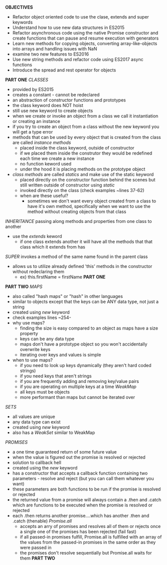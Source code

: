 __OBJECTIVES__
* Refactor object oriented code to use the clase, extends and super keywords
* Understand how to use new data structures in ES2015
* Refactor asynchronous code using the native Promise constructor and create
  functions that can pause and resume execution with generators
* Learn new methods for copying objects, converting array-like-objects into
  arrays and handling issues with NaN
* examine two new features to ES2016
* Use new string methods and refactor code using ES2017 async functions
* Introduce the spread and rest operator for objects


**PART ONE**
*CLASSES*
  * provided by ES2015
  * creates a constant - cannot be redeclared
  * an abstraction of constructor functions and prototypes
  * the class keyword does NOT hoist
  * still use new keyword to create objects
  * when we create or invoke an object from a class we call it instantiation
    or creating an instance
  * if you try to create an object from a class without the new keyword
    you will get a type error
  * methods that can be used by every object that is created from the class are
    called *instance methods*
    - placed inside the class keyword, outside of constructor
    - if we placed them inside the construtor they would be redefined each
      time we create a new instance
    - no function keword used
    - under the hood it is placing methods on the prototype object
  * *class methods* are called *statics* and make use of the static keyword
    - placed directly on the constructor function behind the scenes but still
      written outside of constructor using *static*
    - invoked directly on the class (check examples ~lines 37-62)
    - when are these useful?
      * sometimes we don't want every object created from a class to have it's
        own method, specifically when we want to use the method without creating
        objects from that class


*INHERITANCE* passing along methods and properties from one class to another
  * use the *extends* keword
    - if one class extends another it will have all the methods that that class
      which it extends from has


*SUPER* invokes a method of the same name found in the parent class
  * allows us to utilize already defined 'this' methods in the constructor without
    redeclaring them
    - ex) this.firstName = firstName
**PART ONE**


**PART TWO**
*MAPS*
  * also called "hash maps" or "hash" in other languages
  * similar to objects except that the keys can be ANY data type, not just a string
  * created using *new* keyword
  * check examples lines ~254-
  * why use maps?
    - finding the size is easy compared to an object as maps have a size property
    - keys can be any data type
    - maps don't have a prototype object so you won't accidentally overwrite keys
    - iterating over keys and values is simple
  * when to use maps?
    - if you need to look up keys dynamically (they aren't hard coded strings)
    - if you need keys that aren't strings
    - if you are frequently adding and removing key/value pairs
    - if you are operating on multiple keys at a time
  *WeakMap*
    - all keys must be objects
    - more performant than maps but cannot be iterated over

*SETS*
  * all values are unique
  * any data type can exist
  * created using *new* keyword
  * also has a *WeakSet* similar to WeakMap

*PROMISES*
  * a one time guaranteed return of some future value
  * when the value is figured out the promise is resolved or rejected
  * solution to callback hell
  * created using the *new* keyword
  * has a constructor that accepts a callback function containing two
    parameters - resolve and reject (but you can call them whatever you want)
  * these parameters are both functions to be run if the promise is
    resolved or rejected
  * the returned value from a promise will always contain a .then and .catch
    which are functions to be executed when the promise is resolved or rejected
  * each .then returns another promise....which has another .then and .catch (thenable)
  *Promise.all*
    - accepts an arry of promises and resolves all of them or rejects once a single
      one of the promises has been rejected (fail fast)
    - if all passed-in promises fulfill, Promise.all is fulfilled with an array of the
      values from the passed-in promises in the same order as they were passed in
    - the promises don't resolve sequentially but Promise.all waits for them
**PART TWO**
